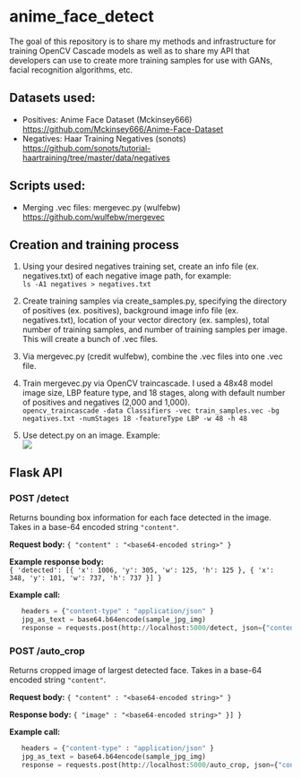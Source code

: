 # anime_face_detect

The goal of this repository is to share my methods and infrastructure for training OpenCV Cascade models as well as to share my API that developers can use to create more training samples for use with GANs, facial recognition algorithms, etc.

## Datasets used:
- Positives: Anime Face Dataset (Mckinsey666)  
https://github.com/Mckinsey666/Anime-Face-Dataset
- Negatives: Haar Training Negatives (sonots)  
https://github.com/sonots/tutorial-haartraining/tree/master/data/negatives

## Scripts used: 
- Merging .vec files: mergevec.py (wulfebw)  
https://github.com/wulfebw/mergevec

## Creation and training process
1. Using your desired negatives training set, create an info file (ex. negatives.txt) of each negative image path, for example:  
````ls -A1 negatives > negatives.txt````

2. Create training samples via create_samples.py, specifying the directory of positives (ex. positives), background image info file (ex. negatives.txt), location of your vector directory (ex. samples), total number of training samples, and number of training samples per image. This will create a bunch of .vec files.

3. Via mergevec.py (credit wulfebw), combine the .vec files into one .vec file.

4. Train mergevec.py via OpenCV traincascade. I used a 48x48 model image size, LBP feature type, and 18 stages, along with default number of positives and negatives (2,000 and 1,000).  
````opencv_traincascade -data Classifiers -vec train_samples.vec -bg negatives.txt -numStages 18 -featureType LBP -w 48 -h 48````

5. Use detect.py on an image. Example:  
![](img_show_1.png)

## Flask API
### POST /detect
Returns bounding box information for each face detected in the image. Takes in a base-64 encoded string `"content"`.

**Request body:** `{ "content" : "<base64-encoded string>" }`

**Example response body:**  
`{ 'detected': [{ 'x': 1006, 'y': 305, 'w': 125, 'h': 125 }, { 'x': 348, 'y': 101, 'w': 737, 'h': 737 }] }`

**Example call:**  
  ```python
     headers = {"content-type" : "application/json" }
     jpg_as_text = base64.b64encode(sample_jpg_img)
     response = requests.post(http://localhost:5000/detect, json={"content" : jpg_as_text.decode("utf-8")}, headers=headers)
  ```

### POST /auto_crop
Returns cropped image of largest detected face. Takes in a base-64 encoded string `"content"`.

**Request body:** `{ "content" : "<base64-encoded string>" }`

**Response body:** `{ "image" : "<base64-encoded string>" }] }`

**Example call:**  
  ```python
     headers = {"content-type" : "application/json" }
     jpg_as_text = base64.b64encode(sample_jpg_img)
     response = requests.post(http://localhost:5000/auto_crop, json={"content" : jpg_as_text.decode("utf-8")}, headers=headers)
  ```

